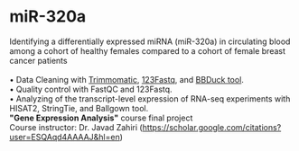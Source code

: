 # miR-320a
 Identifying a differentially expressed miRNA (miR-320a) in circulating blood among a cohort of healthy females compared to a cohort of female breast cancer patients
 </br></br>
• Data Cleaning with <a href="http://www.usadellab.org/cms/?page=trimmomatic">Trimmomatic</a>, <a href="https://sourceforge.net/projects/project-123ngs/">123Fastq<a>, and <a href="https://github.com/BioInfoTools/BBMap">BBDuck tool</a>.</br>
• Quality control with FastQC and 123Fastq. </br>
• Analyzing of the transcript-level expression of RNA-seq experiments with HISAT2, StringTie, and Ballgown tool.
 </b></br>
 <b>"Gene Expression Analysis"</b> course final project
 </br>
 Course instructor: Dr. Javad Zahiri (https://scholar.google.com/citations?user=ESQAqd4AAAAJ&hl=en)
